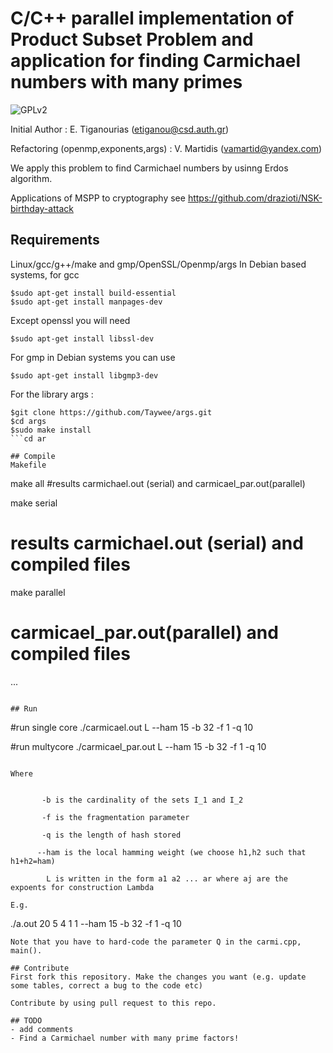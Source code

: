 #  C/C++ parallel implementation of Product Subset Problem and application for finding Carmichael numbers with many primes

![GPLv2][]

[GPLv2]: https://img.shields.io/badge/license-GPLv2-lightgrey.svg

Initial Author 						  : E. Tiganourias (etiganou@csd.auth.gr)

Refactoring (openmp,exponents,args)    : V. Martidis    (vamartid@yandex.com)

We apply this problem to find Carmichael numbers by usinng Erdos algorithm.

Applications of MSPP to cryptography see https://github.com/drazioti/NSK-birthday-attack

## Requirements
Linux/gcc/g++/make
and gmp/OpenSSL/Openmp/args
In Debian based systems, for gcc
```
$sudo apt-get install build-essential
$sudo apt-get install manpages-dev
```

Except openssl you will need
```
$sudo apt-get install libssl-dev
```

For gmp in Debian systems you can use
```
$sudo apt-get install libgmp3-dev
```

For the library args :
```
$git clone https://github.com/Taywee/args.git
$cd args
$sudo make install
```cd ar

## Compile
Makefile
```
make all
#results carmichael.out (serial) and carmicael_par.out(parallel)

make serial
# results carmichael.out (serial) and compiled files

make parallel
# carmicael_par.out(parallel) and compiled files
...
```

## Run
```
#run single core
./carmicael.out L --ham 15 -b 32 -f 1 -q 10

#run multycore
./carmicael_par.out L --ham 15 -b 32 -f 1 -q 10
```

Where      
          

	   -b is the cardinality of the sets I_1 and I_2
	   
	   -f is the fragmentation parameter
	   
	   -q is the length of hash stored

	  --ham is the local hamming weight (we choose h1,h2 such that h1+h2=ham)

	    L is written in the form a1 a2 ... ar where aj are the expoents for construction Lambda

E.g.
```
./a.out 20 5 4 1 1 --ham 15 -b 32 -f 1 -q 10
```
Note that you have to hard-code the parameter Q in the carmi.cpp, main().

## Contribute
First fork this repository. Make the changes you want (e.g. update some tables, correct a bug to the code etc)

Contribute by using pull request to this repo. 

## TODO
- add comments
- Find a Carmichael number with many prime factors!

